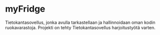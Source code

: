 # myFridge
Tietokantasovellus, jonka avulla tarkastellaan ja hallinnoidaan oman kodin ruokavarastoja. Projekti on tehty Tietokantasovellus harjoitustyötä varten.
